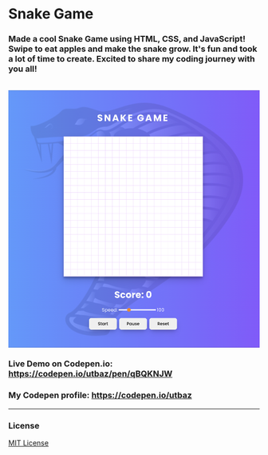 # Snake Game

### Made a cool Snake Game using HTML, CSS, and JavaScript! Swipe to eat apples and make the snake grow. It's fun and took a lot of time to create. Excited to share my coding journey with you all!
<br/>
<img align="center"  src="https://github.com/Uzafar90/snake_game/blob/main/demo.png"/>
<br/>

### Live Demo on Codepen.io: https://codepen.io/utbaz/pen/qBQKNJW

### My Codepen profile:  https://codepen.io/utbaz

<hr/>

### License
[MIT License](LICENSE)
